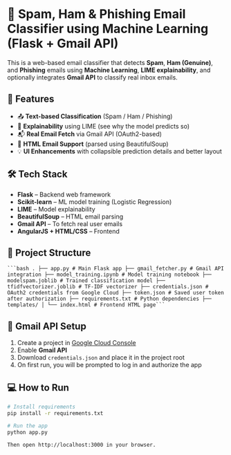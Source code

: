# 📧 Spam, Ham & Phishing Email Classifier using Machine Learning (Flask + Gmail API)

This is a web-based email classifier that detects **Spam**, **Ham (Genuine)**, and **Phishing** emails using **Machine Learning**, **LIME explainability**, and optionally integrates **Gmail API** to classify real inbox emails.

## 🚀 Features

- 📤 **Text-based Classification** (Spam / Ham / Phishing)
- 🧠 **Explainability** using LIME (see why the model predicts so)
- 📬 **Real Email Fetch** via Gmail API (OAuth2-based)
- 📄 **HTML Email Support** (parsed using BeautifulSoup)
- 💡 **UI Enhancements** with collapsible prediction details and better layout

## 🛠 Tech Stack

- **Flask** – Backend web framework
- **Scikit-learn** – ML model training (Logistic Regression)
- **LIME** – Model explainability
- **BeautifulSoup** – HTML email parsing
- **Gmail API** – To fetch real user emails
- **AngularJS + HTML/CSS** – Frontend

## 📂 Project Structure
<pre><code>```bash . ├── app.py # Main Flask app ├── gmail_fetcher.py # Gmail API integration ├── model_training.ipynb # Model training notebook ├── modelspam.joblib # Trained classification model ├── tfidfvectorizer.joblib # TF-IDF vectorizer ├── credentials.json # OAuth2 credentials from Google Cloud ├── token.json # Saved user token after authorization ├── requirements.txt # Python dependencies ├── templates/ │ └── index.html # Frontend HTML page``` </code></pre>

## 🔐 Gmail API Setup

1. Create a project in [Google Cloud Console](https://console.cloud.google.com/)
2. Enable **Gmail API**
3. Download `credentials.json` and place it in the project root
4. On first run, you will be prompted to log in and authorize the app

## 💻 How to Run

```bash
# Install requirements
pip install -r requirements.txt

# Run the app
python app.py

Then open http://localhost:3000 in your browser.


